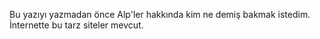 Bu yazıyı yazmadan önce Alp'ler hakkında kim ne demiş bakmak istedim. İnternette bu tarz siteler mevcut.
